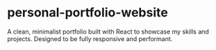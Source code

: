 # personal-portfolio-website
A clean, minimalist portfolio built with React to showcase my skills and projects. Designed to be fully responsive and performant.
